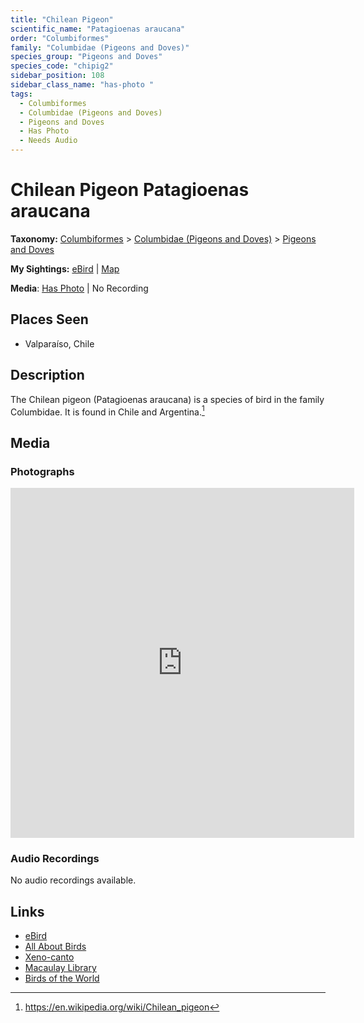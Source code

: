 ```yaml
---
title: "Chilean Pigeon"
scientific_name: "Patagioenas araucana"
order: "Columbiformes"
family: "Columbidae (Pigeons and Doves)"
species_group: "Pigeons and Doves"
species_code: "chipig2"
sidebar_position: 108
sidebar_class_name: "has-photo "
tags: 
  - Columbiformes
  - Columbidae (Pigeons and Doves)
  - Pigeons and Doves
  - Has Photo
  - Needs Audio
---
```


# Chilean Pigeon <span className='sci_name'>Patagioenas araucana</span>

**Taxonomy:** [Columbiformes](/tags/columbiformes) > [Columbidae (Pigeons and Doves)](/tags/columbidae-pigeons-and-doves) > [Pigeons and Doves](/tags/pigeons-and-doves)

**My Sightings:** [eBird](https://ebird.org/lifelist?r=world&time=life&spp=chipig2) | [Map](/map?species_code=chipig2)

**Media**: [Has Photo](https://media.ebird.org/catalog?userId=USER4436073&taxonCode=chipig2&mediaType=photo&view=grid) | No Recording

## Places Seen

* Valparaíso, Chile

## Description
The Chilean pigeon (Patagioenas araucana) is a species of bird in the family Columbidae. It is found in Chile and Argentina.[^1]

[^1]: https://en.wikipedia.org/wiki/Chilean_pigeon

## Media
### Photographs
<iframe src="https://macaulaylibrary.org/asset/625246747/embed" width="550" height="560" frameborder="0" allowfullscreen></iframe>

### Audio Recordings
No audio recordings available.

## Links
* [eBird](https://ebird.org/species/chipig2) 
* [All About Birds](https://www.allaboutbirds.org/guide/chipig2) 
* [Xeno-canto](https://www.xeno-canto.org/species/patagioenas-araucana) 
* [Macaulay Library](https://search.macaulaylibrary.org/catalog?taxonCode=chipig2&sort=rating_rank_desc)
* [Birds of the World](https://birdsoftheworld.org/bow/species/chipig2)
